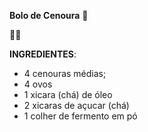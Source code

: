 **Bolo de Cenoura** :carrot:



:grapes::green_heart:





**INGREDIENTES**:

- 4 cenouras médias;
- 4 ovos
- 1 xicara (chá) de óleo
- 2 xicaras de açucar (chá)
- 1 colher de fermento em pó



